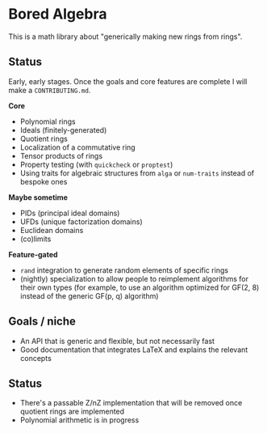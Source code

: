 # Bored Algebra

This is a math library about "generically making new rings from rings". 

## Status

Early, early stages. Once the goals and core features are complete I will make a `CONTRIBUTING.md`. 

**Core**

* Polynomial rings 
* Ideals (finitely-generated)
* Quotient rings
* Localization of a commutative ring
* Tensor products of rings
* Property testing (with `quickcheck` or `proptest`)
* Using traits for algebraic structures from `alga` or `num-traits` instead of bespoke ones

**Maybe sometime**

* PIDs (principal ideal domains)
* UFDs (unique factorization domains)
* Euclidean domains
* (co)limits

**Feature-gated**

* `rand` integration to generate random elements of specific rings
* (nightly) specialization to allow people to reimplement algorithms for their own types
(for example, to use an algorithm optimized for GF(2, 8) instead of the generic
  GF(p, q) algorithm)

## Goals / niche

* An API that is generic and flexible, but not necessarily fast
* Good documentation that integrates LaTeX and explains the relevant concepts

## Status

* There's a passable Z/nZ implementation that will be removed once quotient rings are implemented
* Polynomial arithmetic is in progress